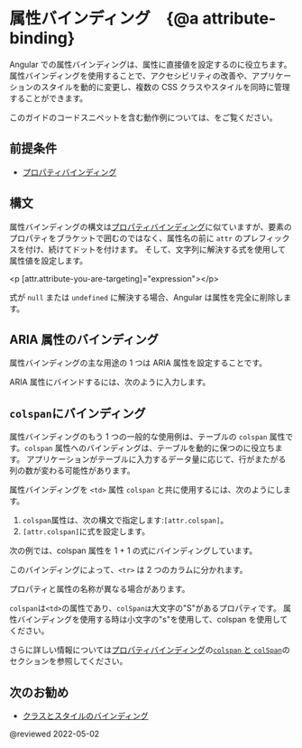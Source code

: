 # 属性バインディング　{@a attribute-binding}

Angular での属性バインディングは、属性に直接値を設定するのに役立ちます。
属性バインディングを使用することで、アクセシビリティの改善や、アプリケーションのスタイルを動的に変更し、複数の CSS クラスやスタイルを同時に管理することができます。

<div class="alert is-helpful">

このガイドのコードスニペットを含む動作例については、<live-example></live-example>をご覧ください。

</div>

## 前提条件

* [プロパティバインディング](guide/property-binding)

## 構文

属性バインディングの構文は[プロパティバインディング](guide/property-binding)に似ていますが、要素のプロパティをブラケットで囲むのではなく、属性名の前に `attr` のプレフィックスを付け、続けてドットを付けます。
そして、文字列に解決する式を使用して属性値を設定します。

<code-example format="html" language="html">

&lt;p [attr.attribute-you-are-targeting]="expression"&gt;&lt;/p&gt;

</code-example>

<div class="alert is-helpful">

式が `null` または `undefined` に解決する場合、Angular は属性を完全に削除します。

</div>

## ARIA 属性のバインディング

属性バインディングの主な用途の 1 つは ARIA 属性を設定することです。

ARIA 属性にバインドするには、次のように入力します。

<code-example header="src/app/app.component.html" path="attribute-binding/src/app/app.component.html" region="attrib-binding-aria"></code-example>

<a id="colspan"></a>

## `colspan`にバインディング

属性バインディングのもう 1 つの一般的な使用例は、テーブルの `colspan` 属性です。`colspan` 属性へのバインディングは、テーブルを動的に保つのに役立ちます。   アプリケーションがテーブルに入力するデータ量に応じて、行がまたがる列の数が変わる可能性があります。

属性バインディングを `<td>` 属性 `colspan` と共に使用するには、次のようにします。
1. `colspan`属性は、次の構文で指定します:`[attr.colspan]`。
1. `[attr.colspan]`に式を設定します。

次の例では、colspan 属性を 1 + 1 の式にバインディングしています。

<code-example header="src/app/app.component.html" path="attribute-binding/src/app/app.component.html" region="colspan"></code-example>

このバインディングによって、`<tr>` は 2 つのカラムに分かれます。

<div class="alert is-helpful">

プロパティと属性の名称が異なる場合があります。

`colspan`は`<td>`の属性であり、`colSpanは`大文字の"S"があるプロパティです。
属性バインディングを使用する時は小文字の"s"を使用して、colspan を使用してください。

さらに詳しい情報については[プロパティバインディング](guide/property-binding)の[`colspan` と `colSpan`](guide/property-binding#colspan)のセクションを参照してください。

</div>

## 次のお勧め

* [クラスとスタイルのバインディング](guide/class-binding)

@reviewed 2022-05-02
